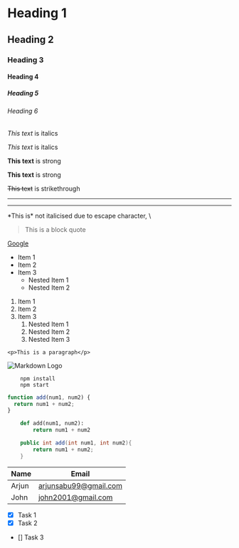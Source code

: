 <!-- Headings -->

# Heading 1

## Heading 2

### Heading 3

#### Heading 4

##### Heading 5

###### Heading 6

<!-- Italics -->

_This text_ is italics

_This text_ is italics

<!-- Strong -->

**This text** is strong

**This text** is strong

<!-- Strikethrough -->

~~This text~~ is strikethrough

<!-- Horizontal Rule -->

---

---

<!-- Escape Sequence -->
<!-- Use backslash \ -->

\*This is\* not italicised due to escape character, \

<!-- Blockquote-->

> This is a block quote

<!-- Links -->
<!-- [Name to show in the place of link](Link "Name which shows as a floating message when you hover over the link") -->

[Google](https://www.google.com "Google")

<!-- UL (unordered lists) -->

- Item 1
- Item 2
- Item 3
  - Nested Item 1
  - Nested Item 2

<!-- OL (ordered List) -->

1. Item 1
1. Item 2
1. Item 3
   1. Nested Item 1
   1. Nested Item 2
   1. Nested Item 3

<!-- Inline Code Block -->

`<p>This is a paragraph</p>`

<!-- Images -->

![Markdown Logo](https://markdown-here.com/img/icon256.png)

<!-- Github Markdowns -->
<!-- Code blocks -->
<!-- General Code block -->

```
    npm install
    npm start
```

<!-- Highlighting According to language -->

```javascript
function add(num1, num2) {
  return num1 + num2;
}
```

```python
    def add(num1, num2):
        return num1 + num2
```

```java
    public int add(int num1, int num2){
        return num1 + num2;
    }
```

<!-- Tables -->

| Name  | Email                 |
| ----- | --------------------- |
| Arjun | arjunsabu99@gmail.com |
| John  | john2001@gmail.com    |

<!-- Tasks Lists -->

- [x] Task 1 <!-- Completed -->
- [x] Task 2 <!-- Completed -->
- [] Task 3 <!-- Uncompleted -->
